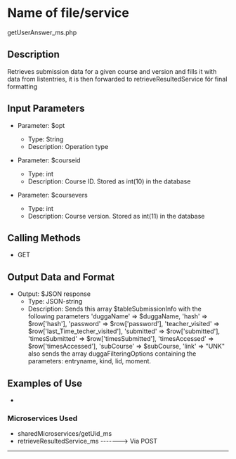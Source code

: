 # Name of file/service
getUserAnswer_ms.php

## Description
Retrieves submission data for a given course and version and fills it with data from listentries, it is then forwarded to retrieveResultedService för final formatting

## Input Parameters
- Parameter: $opt
   - Type: String
   - Description: Operation type

- Parameter: $courseid
   - Type: int
   - Description: Course ID. Stored as int(10) in the database
   
- Parameter: $coursevers
   - Type: int
   - Description: Course version. Stored as int(11) in the database


## Calling Methods
- GET

## Output Data and Format
- Output: $JSON response
   - Type: JSON-string
   - Description: Sends this array $tableSubmissionInfo with the following parameters
        	'duggaName' => $duggaName,
        	'hash' => $row['hash'],
        	'password' => $row['password'],
        	'teacher_visited' => $row['last_Time_techer_visited'],
        	'submitted' => $row['submitted'],
			'timesSubmitted' => $row['timesSubmitted'],
			'timesAccessed' => $row['timesAccessed'],
			'subCourse' => $subCourse,
			'link' => "UNK"
        also sends the array duggaFilteringOptions containing the parameters: entryname, kind, lid, moment.
    	


## Examples of Use
-

### Microservices Used
- sharedMicroservices/getUid_ms
- retrieveResultedService_ms -------> Via POST


---